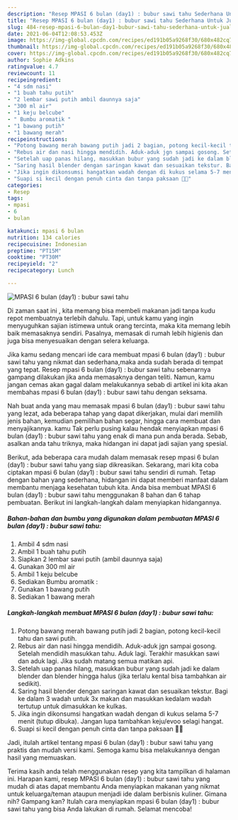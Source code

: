 ```yaml
---
description: "Resep MPASI 6 bulan (day1) : bubur sawi tahu Sederhana Untuk Jualan"
title: "Resep MPASI 6 bulan (day1) : bubur sawi tahu Sederhana Untuk Jualan"
slug: 484-resep-mpasi-6-bulan-day1-bubur-sawi-tahu-sederhana-untuk-jualan
date: 2021-06-04T12:08:53.453Z
image: https://img-global.cpcdn.com/recipes/ed191b05a9268f30/680x482cq70/mpasi-6-bulan-day1-bubur-sawi-tahu-foto-resep-utama.jpg
thumbnail: https://img-global.cpcdn.com/recipes/ed191b05a9268f30/680x482cq70/mpasi-6-bulan-day1-bubur-sawi-tahu-foto-resep-utama.jpg
cover: https://img-global.cpcdn.com/recipes/ed191b05a9268f30/680x482cq70/mpasi-6-bulan-day1-bubur-sawi-tahu-foto-resep-utama.jpg
author: Sophie Adkins
ratingvalue: 4.7
reviewcount: 11
recipeingredient:
- "4 sdm nasi"
- "1 buah tahu putih"
- "2 lembar sawi putih ambil daunnya saja"
- "300 ml air"
- "1 keju belcube"
- " Bumbu aromatik "
- "1 bawang putih"
- "1 bawang merah"
recipeinstructions:
- "Potong bawang merah bawang putih jadi 2 bagian, potong kecil-kecil tahu dan sawi putih."
- "Rebus air dan nasi hingga mendidih. Aduk-aduk jgn sampai gosong. Setelah mendidih masukkan tahu. Aduk lagi. Terakhir masukkan sawi dan aduk lagi. Jika sudah matang semua matikan api."
- "Setelah uap panas hilang, masukkan bubur yang sudah jadi ke dalam blender dan blender hingga halus (jika terlalu kental bisa tambahkan air sedikit)."
- "Saring hasil blender dengan saringan kawat dan sesuaikan tekstur. Bagi ke dalam 3 wadah untuk 3x makan dan masukkan kedalam wadah tertutup untuk dimasukkan ke kulkas."
- "Jika ingin dikonsumsi hangatkan wadah dengan di kukus selama 5-7 menit (tutup dibuka). Jangan lupa tambahkan keju/evoo selagi hangat."
- "Suapi si kecil dengan penuh cinta dan tanpa paksaan 💜💜"
categories:
- Resep
tags:
- mpasi
- 6
- bulan

katakunci: mpasi 6 bulan 
nutrition: 134 calories
recipecuisine: Indonesian
preptime: "PT15M"
cooktime: "PT30M"
recipeyield: "2"
recipecategory: Lunch

---
```



![MPASI 6 bulan (day1) : bubur sawi tahu](https://img-global.cpcdn.com/recipes/ed191b05a9268f30/680x482cq70/mpasi-6-bulan-day1-bubur-sawi-tahu-foto-resep-utama.jpg)

Di zaman  saat ini , kita memang bisa membeli makanan jadi tanpa kudu repot membuatnya terlebih dahulu. Tapi, untuk kamu yang ingin menyuguhkan sajian istimewa untuk orang tercinta, maka kita memang lebih baik memasaknya sendiri. Pasalnya, memasak di rumah lebih higienis dan juga bisa menyesuaikan dengan selera keluarga.

Jika kamu sedang mencari ide cara membuat mpasi 6 bulan (day1) : bubur sawi tahu yang nikmat dan sederhana,maka anda sudah berada di tempat yang tepat. Resep mpasi 6 bulan (day1) : bubur sawi tahu  sebenarnya gampang dilakukan jika anda memasaknya dengan teliti. Namun, kamu jangan cemas akan gagal dalam melakukannya 
sebab di artikel ini kita akan membahas mpasi 6 bulan (day1) : bubur sawi tahu dengan seksama.  



Nah buat anda yang mau memasak mpasi 6 bulan (day1) : bubur sawi tahu yang lezat, ada beberapa tahap yang dapat dikerjakan, mulai dari memilih jenis bahan, kemudian pemilihan bahan segar, hingga cara membuat dan menyajikannya. kamu Tak perlu pusing kalau hendak menyiapkan mpasi 6 bulan (day1) : bubur sawi tahu yang enak di mana pun anda berada. Sebab, asalkan anda  tahu triknya, maka hidangan ini dapat jadi sajian yang spesial.

Berikut, ada beberapa cara mudah dalam memasak resep mpasi 6 bulan (day1) : bubur sawi tahu yang siap dikreasikan. Sekarang, mari kita coba ciptakan mpasi 6 bulan (day1) : bubur sawi tahu sendiri di rumah. Tetap dengan bahan yang sederhana, hidangan ini dapat memberi manfaat dalam membantu menjaga kesehatan tubuh kita. Anda bisa membuat MPASI 6 bulan (day1) : bubur sawi tahu menggunakan 8 bahan dan 6 tahap pembuatan. Berikut ini langkah-langkah dalam menyiapkan hidangannya.

<!--inarticleads1-->

##### Bahan-bahan dan bumbu yang digunakan dalam pembuatan MPASI 6 bulan (day1) : bubur sawi tahu:

1. Ambil 4 sdm nasi
1. Ambil 1 buah tahu putih
1. Siapkan 2 lembar sawi putih (ambil daunnya saja)
1. Gunakan 300 ml air
1. Ambil 1 keju belcube
1. Sediakan  Bumbu aromatik :
1. Gunakan 1 bawang putih
1. Sediakan 1 bawang merah




<!--inarticleads2-->

##### Langkah-langkah membuat MPASI 6 bulan (day1) : bubur sawi tahu:

1. Potong bawang merah bawang putih jadi 2 bagian, potong kecil-kecil tahu dan sawi putih.
1. Rebus air dan nasi hingga mendidih. Aduk-aduk jgn sampai gosong. Setelah mendidih masukkan tahu. Aduk lagi. Terakhir masukkan sawi dan aduk lagi. Jika sudah matang semua matikan api.
1. Setelah uap panas hilang, masukkan bubur yang sudah jadi ke dalam blender dan blender hingga halus (jika terlalu kental bisa tambahkan air sedikit).
1. Saring hasil blender dengan saringan kawat dan sesuaikan tekstur. Bagi ke dalam 3 wadah untuk 3x makan dan masukkan kedalam wadah tertutup untuk dimasukkan ke kulkas.
1. Jika ingin dikonsumsi hangatkan wadah dengan di kukus selama 5-7 menit (tutup dibuka). Jangan lupa tambahkan keju/evoo selagi hangat.
1. Suapi si kecil dengan penuh cinta dan tanpa paksaan 💜💜




Jadi, itulah artikel tentang  mpasi 6 bulan (day1) : bubur sawi tahu  yang praktis dan mudah versi kami. Semoga kamu bisa melakukannya dengan hasil yang memuaskan. 

Terima kasih anda telah menggunakan resep yang kita tampilkan di halaman ini. Harapan kami, resep  MPASI 6 bulan (day1) : bubur sawi tahu yang mudah di atas dapat membantu Anda menyiapkan makanan yang nikmat untuk keluarga/teman ataupun menjadi ide dalam berbisnis kuliner. Gimana nih? Gampang kan? Itulah cara menyiapkan mpasi 6 bulan (day1) : bubur sawi tahu yang bisa Anda lakukan di rumah. Selamat mencoba!

